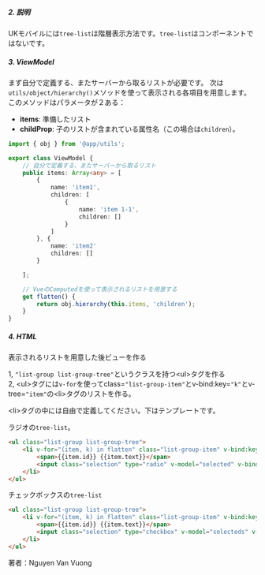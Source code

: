 ##### 2. 説明
UKモバイルには`tree-list`は階層表示方法です。`tree-list`はコンポーネントではないです。
##### 3. ViewModel

まず自分で定義する、またサーバーから取るリストが必要です。
次は`utils/object/hierarchy()`メソッドを使って表示される各項目を用意します。このメソッドはパラメータが２ある：
- **items**: 準備したリスト
- **childProp**: 子のリストが含まれている属性名（この場合は`children`）。

```typescript
import { obj } from '@app/utils';

export class ViewModel {
    // 自分で定義する、またサーバーから取るリスト
    public items: Array<any> = [
        {
            name: 'item1', 
            children: [
                {
                    name: 'item 1-1',
                    children: []
                }
            ]
        }, {
            name: 'item2'
            children: []
        }

    ];

    // VueのComputedを使って表示されるリストを用意する
    get flatten() {
        return obj.hierarchy(this.items, 'children');
    }
}
```

##### 4. HTML

表示されるリストを用意した後ビューを作る

 1, `"list-group list-group-tree"`というクラスを持つ&lt;ul&gt;タグを作る  
 2, &lt;ul&gt;タグには`v-for`を使ってclass=`"list-group-item"`とv-bind:key=`"k"`とv-tree=`"item"`の&lt;li&gt;タグのリストを作る。  

&lt;li&gt;タグの中には自由で定義してください。下はテンプレートです。  

ラジオの`tree-list`。

```html
<ul class="list-group list-group-tree">
    <li v-for="(item, k) in flatten" class="list-group-item" v-bind:key="k" v-tree="item">
        <span>{{item.id}} {{item.text}}</span>
        <input class="selection" type="radio" v-model="selected" v-bind:value="item">
    </li>
</ul>
```

チェックボックスの`tree-list`

```html
<ul class="list-group list-group-tree">
    <li v-for="(item, k) in flatten" class="list-group-item" v-bind:key="k" v-tree="item">
        <span>{{item.id}} {{item.text}}</span>
        <input class="selection" type="checkbox" v-model="selecteds" v-bind:value="item">
    </li>
</ul>
```

著者：Nguyen Van Vuong